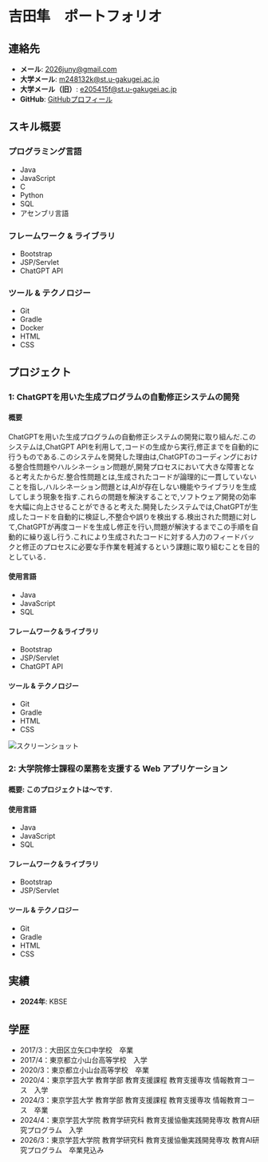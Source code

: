 # 吉田隼　ポートフォリオ

## 連絡先
- **メール**: 2026juny@gmail.com
- **大学メール**: m248132k@st.u-gakugei.ac.jp
- **大学メール（旧）**: e205415f@st.u-gakugei.ac.jp
- **GitHub**: [GitHubプロフィール](https://github.com/yosji-juun)

## スキル概要

### プログラミング言語
- Java
- JavaScript
- C
- Python
- SQL
- アセンブリ言語

### フレームワーク & ライブラリ
- Bootstrap
- JSP/Servlet
- ChatGPT API

### ツール & テクノロジー
- Git
- Gradle
- Docker
- HTML
- CSS

## プロジェクト

### 1: ChatGPTを用いた生成プログラムの自動修正システムの開発
#### **概要**
ChatGPTを用いた生成プログラムの自動修正システムの開発に取り組んだ.このシステムは,ChatGPT APIを利用して,コードの生成から実行,修正までを自動的に行うものである.このシステムを開発した理由は,ChatGPTのコーディングにおける整合性問題やハルシネーション問題が,開発プロセスにおいて大きな障害となると考えたからだ.整合性問題とは,生成されたコードが論理的に一貫していないことを指し,ハルシネーション問題とは,AIが存在しない機能やライブラリを生成してしまう現象を指す.これらの問題を解決することで,ソフトウェア開発の効率を大幅に向上させることができると考えた.開発したシステムでは,ChatGPTが生成したコードを自動的に検証し,不整合や誤りを検出する.検出された問題に対して,ChatGPTが再度コードを生成し修正を行い,問題が解決するまでこの手順を自動的に繰り返し行う.これにより生成されたコードに対する人力のフィードバックと修正のプロセスに必要な手作業を軽減するという課題に取り組むことを目的としている．


#### **使用言語**
- Java
- JavaScript
- SQL
#### **フレームワーク＆ライブラリ**
- Bootstrap
- JSP/Servlet
- ChatGPT API
#### ツール & テクノロジー
- Git
- Gradle
- HTML
- CSS

![スクリーンショット]()


### 2: 大学院修士課程の業務を支援する Web アプリケーション
#### **概要**: このプロジェクトは～です.
#### **使用言語**
- Java
- JavaScript
- SQL
#### **フレームワーク＆ライブラリ**
- Bootstrap
- JSP/Servlet
#### ツール & テクノロジー
- Git
- Gradle
- HTML
- CSS

## 実績
- **2024年**: KBSE

## 学歴
- 2017/3：大田区立矢口中学校　卒業
- 2017/4：東京都立小山台高等学校　入学
- 2020/3：東京都立小山台高等学校　卒業
- 2020/4：東京学芸大学 教育学部 教育支援課程 教育支援専攻 情報教育コース　入学
- 2024/3：東京学芸大学 教育学部 教育支援課程 教育支援専攻 情報教育コース　卒業
- 2024/4：東京学芸大学院 教育学研究科 教育支援協働実践開発専攻 教育AI研究プログラム　入学
- 2026/3：東京学芸大学院 教育学研究科 教育支援協働実践開発専攻 教育AI研究プログラム　卒業見込み
